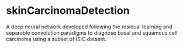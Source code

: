 # skinCarcinomaDetection
A deep neural network developed following the residual learning and separable convolution paradigms to diagnose basal and squamous cell carcinoma using a subset of ISIC dataset.
